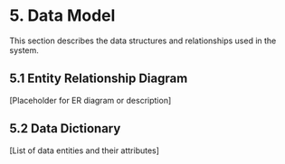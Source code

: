 # 5. Data Model

This section describes the data structures and relationships used in the system.

## 5.1 Entity Relationship Diagram

[Placeholder for ER diagram or description]

## 5.2 Data Dictionary

[List of data entities and their attributes]
